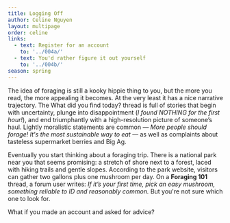 ```yaml
---
title: Logging Off
author: Celine Nguyen
layout: multipage
order: celine
links:
  - text: Register for an account
    to: '../004a/'
  - text: You'd rather figure it out yourself
    to: '../004b/'
season: spring
---
```


The idea of foraging is still a kooky hippie thing to you, but the more you read, the more appealing it becomes. At the very least it has a nice narrative trajectory. The What did you find today? thread is full of stories that begin with uncertainty, plunge into disappointment (*I found NOTHING for the first hour!*), and end triumphantly with a high-resolution picture of someone’s haul. Lightly moralistic statements are common — *More people should forage! It's the most sustainable way to eat* — as well as complaints about tasteless supermarket berries and Big Ag.

Eventually you start thinking about a foraging trip. There is a national park near you that seems promising: a stretch of shore next to a forest, laced with hiking trails and gentle slopes. According to the park website, visitors can gather two gallons plus one mushroom per day. On a **Foraging 101** thread, a forum user writes: *If it’s your first time, pick an easy mushroom, something reliable to ID and reasonably common.* But you're not sure which one to look for.

What if you made an account and asked for advice?
